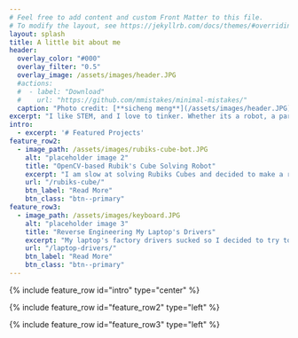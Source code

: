 ```yaml
---
# Feel free to add content and custom Front Matter to this file.
# To modify the layout, see https://jekyllrb.com/docs/themes/#overriding-theme-defaults
layout: splash
title: A little bit about me
header:
  overlay_color: "#000"
  overlay_filter: "0.5"
  overlay_image: /assets/images/header.JPG
  #actions:
  #  - label: "Download"
  #    url: "https://github.com/mmistakes/minimal-mistakes/"
  caption: "Photo credit: [**sicheng meng**](/assets/images/header.JPG)"
excerpt: "I like STEM, and I love to tinker. Whether its a robot, a particular paper airplane, or some crazy idea I had at 2am, I want to experiment with it. Maybe I'll make something new and innovative, or something do I personally find interesting. At the very least, I'll learn a thing or two in the process. Here are some of those efforts."
intro: 
  - excerpt: '# Featured Projects'
feature_row2:
  - image_path: /assets/images/rubiks-cube-bot.JPG
    alt: "placeholder image 2"
    title: "OpenCV-based Rubik's Cube Solving Robot"
    excerpt: "I am slow at solving Rubiks Cubes and decided to make a robot that does it better using electronics I already had."
    url: "/rubiks-cube/"
    btn_label: "Read More"
    btn_class: "btn--primary"
feature_row3:
  - image_path: /assets/images/keyboard.JPG
    alt: "placeholder image 3"
    title: "Reverse Engineering My Laptop's Drivers"
    excerpt: "My laptop's factory drivers sucked so I decided to try to improve on them. I wrote some new code using the Windows SDK and C++ that let me play snake on the back of my laptop."
    url: "/laptop-drivers/"
    btn_label: "Read More"
    btn_class: "btn--primary"
---
```


{% include feature_row id="intro" type="center" %}

{% include feature_row id="feature_row2" type="left" %}

{% include feature_row id="feature_row3" type="left" %}